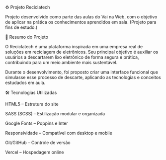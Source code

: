 ♻️ Projeto Reciclatech

Projeto desenvolvido como parte das aulas do Vai na Web, com o objetivo de aplicar na prática os conhecimentos aprendidos em sala.
(Projeto para fins de estudo.)

📘 Resumo do Projeto

O Reciclatech é uma plataforma inspirada em uma empresa real de soluções em reciclagem de eletrônicos.
Seu principal objetivo é auxiliar os usuários a descartarem lixo eletrônico de forma segura e prática, contribuindo para um meio ambiente mais sustentável.

Durante o desenvolvimento, foi proposto criar uma interface funcional que simulasse esse processo de descarte, aplicando as tecnologias e conceitos estudados em aula.

🛠️ Tecnologias Utilizadas

HTML5 – Estrutura do site

SASS (SCSS) – Estilização modular e organizada

Google Fonts – Poppins e Inter

Responsividade – Compatível com desktop e mobile

Git/GitHub – Controle de versão

Vercel – Hospedagem online
